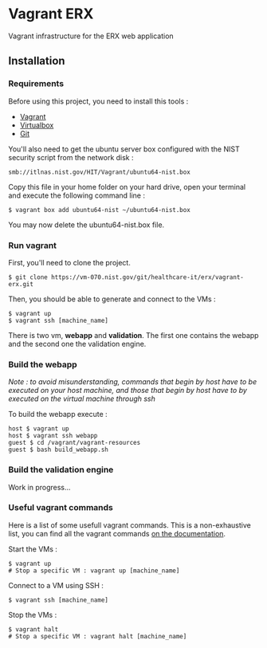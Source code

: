 # Vagrant ERX

Vagrant infrastructure for the ERX web application

## Installation

### Requirements

Before using this project, you need to install this tools :

* [Vagrant](https://www.vagrantup.com/downloads.html)
* [Virtualbox](https://www.virtualbox.org/wiki/Downloads)
* [Git](http://git-scm.com/downloads)

You'll also need to get the ubuntu server box configured with the NIST security script from the network disk :

	smb://itlnas.nist.gov/HIT/Vagrant/ubuntu64-nist.box

Copy this file in your home folder on your hard drive, open your terminal and execute the following command line :

	$ vagrant box add ubuntu64-nist ~/ubuntu64-nist.box

You may now delete the ubuntu64-nist.box file.

### Run vagrant

First, you'll need to clone the project.

	$ git clone https://vm-070.nist.gov/git/healthcare-it/erx/vagrant-erx.git
	
Then, you should be able to generate and connect to the VMs :

	$ vagrant up
	$ vagrant ssh [machine_name]

There is two vm, **webapp** and **validation**. The first one contains the webapp and the second one the validation engine.

### Build the webapp

*Note : to avoid misunderstanding, commands that begin by host have to be executed on your host machine, and those that begin by host have to by executed on the virtual machine through ssh*

To build the webapp execute :

	host $ vagrant up
	host $ vagrant ssh webapp
	guest $ cd /vagrant/vagrant-resources
	guest $ bash build_webapp.sh
	
### Build the validation engine

Work in progress...

### Useful vagrant commands

Here is a list of some usefull vagrant commands. This is a non-exhaustive list, you can find all the vagrant commands [on the documentation](https://docs.vagrantup.com/v2/cli/index.html).

Start the VMs :

	$ vagrant up
	# Stop a specific VM : vagrant up [machine_name]
	
Connect to a VM using SSH :

	$ vagrant ssh [machine_name]

Stop the VMs :

	$ vagrant halt
	# Stop a specific VM : vagrant halt [machine_name]
	
